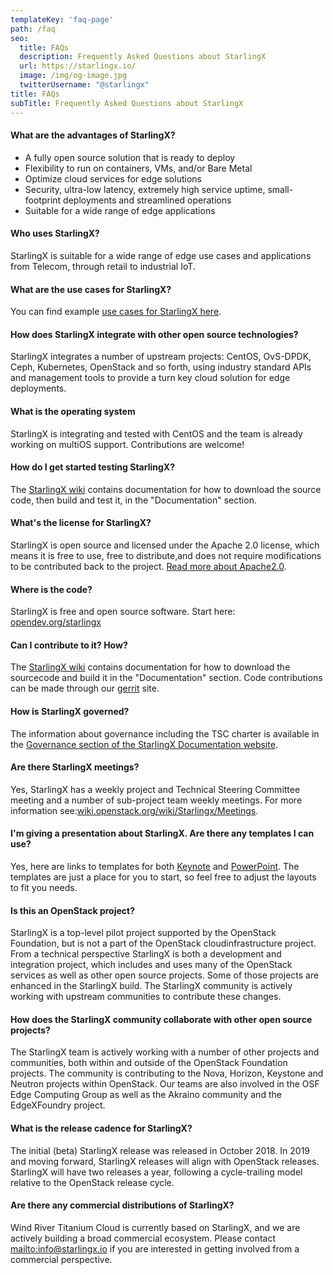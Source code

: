 ```yaml
---
templateKey: 'faq-page'
path: /faq
seo:
  title: FAQs
  description: Frequently Asked Questions about StarlingX
  url: https://starlingx.io/
  image: /img/og-image.jpg
  twitterUsername: "@starlingx"
title: FAQs
subTitle: Frequently Asked Questions about StarlingX
---
```


#### What are the advantages of StarlingX?

- A fully open source solution that is ready to deploy
- Flexibility to run on containers, VMs, and/or Bare Metal
- Optimize cloud services for edge solutions
- Security, ultra-low latency, extremely high service uptime, small-footprint deployments and streamlined operations
- Suitable for a wide range of edge applications

#### Who uses StarlingX?

StarlingX is suitable for a wide range of edge use cases and applications from Telecom, through retail to industrial IoT.

#### What are the use cases for StarlingX?

You can find example [use cases for StarlingX here](/learn).

#### How does StarlingX integrate with other open source technologies?

StarlingX integrates a number of upstream projects: CentOS, OvS-DPDK, Ceph, Kubernetes, OpenStack and so forth, using industry standard APIs and management tools to provide a turn key cloud solution for edge deployments.

#### What is the operating system

StarlingX is integrating and tested with CentOS and the team is already working on multiOS support. Contributions are welcome!

#### How do I get started testing StarlingX?

The [StarlingX wiki](https://wiki.openstack.org/wiki/StarlingX) contains documentation for how to download the source code, then build and test it, in the "Documentation" section.

#### What's the license for StarlingX?

StarlingX is open source and licensed under the Apache 2.0 license, which means it is free to use, free to distribute,and does not require modifications to be contributed back to the project. [Read more about Apache2.0](https://www.apache.org/licenses/LICENSE-2.0).

#### Where is the code?

StarlingX is free and open source software. Start here: [opendev.org/starlingx](https://opendev.org/starlingx)

#### Can I contribute to it? How?

The [StarlingX wiki](https://wiki.openstack.org/wiki/StarlingX) contains documentation for how to download the sourcecode and build it in the "Documentation" section. Code contributions can be made through our [gerrit](https://opendev.org/starlingx) site.

#### How is StarlingX governed?

The information about governance including the TSC charter is available in the [Governance section of the StarlingX Documentation website](https://docs.starlingx.io/governance/index.html).

#### Are there StarlingX meetings?

Yes, StarlingX has a weekly project and Technical Steering Committee meeting and a number of sub-project team weekly meetings. For more information see:[wiki.openstack.org/wiki/Starlingx/Meetings](https://wiki.openstack.org/wiki/Starlingx/Meetings).

#### I'm giving a presentation about StarlingX. Are there any templates I can use?

Yes, here are links to templates for both [Keynote](/collateral/StarlingX_SlideDeck_Template_a.key/) and [PowerPoint](/collateral/StarlingX_SlideDeck_Template_a.pptx/). The templates are just a place for you to start, so feel free to adjust the layouts to fit you needs.

#### Is this an OpenStack project?

StarlingX is a top-level pilot project supported by the OpenStack Foundation, but is not a part of the OpenStack cloudinfrastructure project. From a technical perspective StarlingX is both a development and integration project, which includes and uses many of the OpenStack services as well as other open source projects. Some of those projects are enhanced in the StarlingX build. The StarlingX community is actively working with upstream communities to contribute these changes.

#### How does the StarlingX community collaborate with other open source projects?

The StarlingX team is actively working with a number of other projects and communities, both within and outside of the OpenStack Foundation projects. The community is contributing to the Nova, Horizon, Keystone and Neutron projects within OpenStack. Our teams are also involved in the OSF Edge Computing Group as well as the Akraino community and the EdgeXFoundry project.

#### What is the release cadence for StarlingX?

The initial (beta) StarlingX release was released in October 2018. In 2019 and moving forward, StarlingX releases will align with OpenStack releases. StarlingX will have two releases a year, following a cycle-trailing model relative to the OpenStack release cycle.

#### Are there any commercial distributions of StarlingX?

Wind River Titanium Cloud is currently based on StarlingX, and we are actively building a broad commercial ecosystem. Please contact <mailto:info@starlingx.io> if you are interested in getting involved from a commercial perspective.
